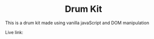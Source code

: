 <h1 style="text-align: center">Drum Kit</h1>

<p>This is a drum kit made using vanilla javaScript and DOM manipulation</p>
<p>Live link: </p>
